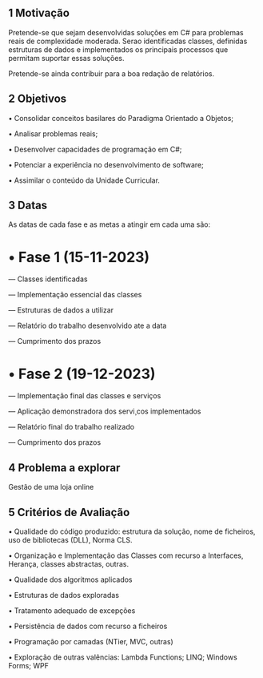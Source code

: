 ## 1 Motivação
Pretende-se que sejam desenvolvidas soluções em C# para problemas reais de complexidade moderada. Serao identificadas classes, definidas estruturas de dados
e implementados os principais processos que permitam suportar essas soluções.

Pretende-se ainda contribuir para a boa redação de relatórios.

## 2 Objetivos

• Consolidar conceitos basilares do Paradigma Orientado a Objetos;

• Analisar problemas reais;

• Desenvolver capacidades de programação em C#;

• Potenciar a experiência no desenvolvimento de software;

• Assimilar o conteúdo da Unidade Curricular.

## 3 Datas

As datas de cada fase e as metas a atingir em cada uma são:
# • Fase 1 (15-11-2023)

— Classes identificadas

— Implementação essencial das classes

— Estruturas de dados a utilizar

— Relatório do trabalho desenvolvido ate a data

— Cumprimento dos prazos

# • Fase 2 (19-12-2023)

— Implementação final das classes e serviços

— Aplicação demonstradora dos servi¸cos implementados

— Relatório final do trabalho realizado

— Cumprimento dos prazos

## 4 Problema a explorar

Gestão de uma loja online

## 5 Critérios de Avaliação

• Qualidade do código produzido: estrutura da solução, nome de ficheiros, uso de bibliotecas (DLL), Norma CLS.

• Organização e Implementação das Classes com recurso a Interfaces, Herança, classes abstractas, outras.

• Qualidade dos algoritmos aplicados

• Estruturas de dados exploradas

• Tratamento adequado de excepções

• Persistência de dados com recurso a ficheiros

• Programação por camadas (NTier, MVC, outras)

• Exploração de outras valências: Lambda Functions; LINQ; Windows Forms; WPF

